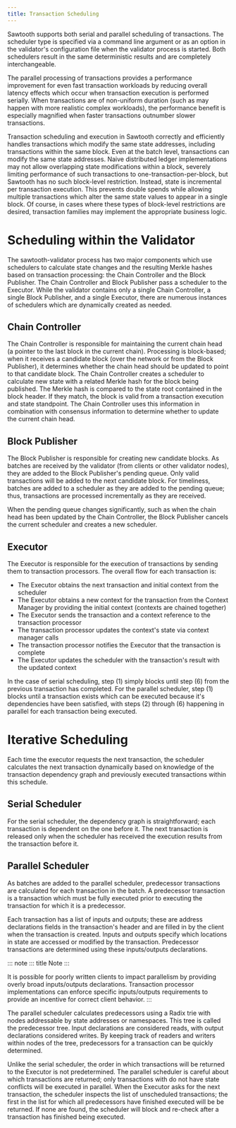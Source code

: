 ```yaml
---
title: Transaction Scheduling
---
```


Sawtooth supports both serial and parallel scheduling of transactions.
The scheduler type is specified via a command line argument or as an
option in the validator\'s configuration file when the validator process
is started. Both schedulers result in the same deterministic results and
are completely interchangeable.

The parallel processing of transactions provides a performance
improvement for even fast transaction workloads by reducing overall
latency effects which occur when transaction execution is performed
serially. When transactions are of non-uniform duration (such as may
happen with more realistic complex workloads), the performance benefit
is especially magnified when faster transactions outnumber slower
transactions.

Transaction scheduling and execution in Sawtooth correctly and
efficiently handles transactions which modify the same state addresses,
including transactions within the same block. Even at the batch level,
transactions can modify the same state addresses. Naive distributed
ledger implementations may not allow overlapping state modifications
within a block, severely limiting performance of such transactions to
one-transaction-per-block, but Sawtooth has no such block-level
restriction. Instead, state is incremental per transaction execution.
This prevents double spends while allowing multiple transactions which
alter the same state values to appear in a single block. Of course, in
cases where these types of block-level restrictions are desired,
transaction families may implement the appropriate business logic.

# Scheduling within the Validator

<!--
  Licensed under Creative Commons Attribution 4.0 International License
  https://creativecommons.org/licenses/by/4.0/
-->

The sawtooth-validator process has two major components which use
schedulers to calculate state changes and the resulting Merkle hashes
based on transaction processing: the Chain Controller and the Block
Publisher. The Chain Controller and Block Publisher pass a scheduler to
the Executor. While the validator contains only a single Chain
Controller, a single Block Publisher, and a single Executor, there are
numerous instances of schedulers which are dynamically created as
needed.

## Chain Controller

The Chain Controller is responsible for maintaining the current chain
head (a pointer to the last block in the current chain). Processing is
block-based; when it receives a candidate block (over the network or
from the Block Publisher), it determines whether the chain head should
be updated to point to that candidate block. The Chain Controller
creates a scheduler to calculate new state with a related Merkle hash
for the block being published. The Merkle hash is compared to the state
root contained in the block header. If they match, the block is valid
from a transaction execution and state standpoint. The Chain Controller
uses this information in combination with consensus information to
determine whether to update the current chain head.

## Block Publisher

The Block Publisher is responsible for creating new candidate blocks. As
batches are received by the validator (from clients or other validator
nodes), they are added to the Block Publisher\'s pending queue. Only
valid transactions will be added to the next candidate block. For
timeliness, batches are added to a scheduler as they are added to the
pending queue; thus, transactions are processed incrementally as they
are received.

When the pending queue changes significantly, such as when the chain
head has been updated by the Chain Controller, the Block Publisher
cancels the current scheduler and creates a new scheduler.

## Executor

The Executor is responsible for the execution of transactions by sending
them to transaction processors. The overall flow for each transaction
is:

-   The Executor obtains the next transaction and initial context from
    the scheduler
-   The Executor obtains a new context for the transaction from the
    Context Manager by providing the initial context (contexts are
    chained together)
-   The Executor sends the transaction and a context reference to the
    transaction processor
-   The transaction processor updates the context\'s state via context
    manager calls
-   The transaction processor notifies the Executor that the transaction
    is complete
-   The Executor updates the scheduler with the transaction\'s result
    with the updated context

In the case of serial scheduling, step (1) simply blocks until step (6)
from the previous transaction has completed. For the parallel scheduler,
step (1) blocks until a transaction exists which can be executed because
it\'s dependencies have been satisfied, with steps (2) through (6)
happening in parallel for each transaction being executed.

# Iterative Scheduling

Each time the executor requests the next transaction, the scheduler
calculates the next transaction dynamically based on knowledge of the
transaction dependency graph and previously executed transactions within
this schedule.

## Serial Scheduler

For the serial scheduler, the dependency graph is straightforward; each
transaction is dependent on the one before it. The next transaction is
released only when the scheduler has received the execution results from
the transaction before it.

## Parallel Scheduler

As batches are added to the parallel scheduler, predecessor transactions
are calculated for each transaction in the batch. A predecessor
transaction is a transaction which must be fully executed prior to
executing the transaction for which it is a predecessor.

Each transaction has a list of inputs and outputs; these are address
declarations fields in the transaction\'s header and are filled in by
the client when the transaction is created. Inputs and outputs specify
which locations in state are accessed or modified by the transaction.
Predecessor transactions are determined using these inputs/outputs
declarations.

::: note
::: title
Note
:::

It is possible for poorly written clients to impact parallelism by
providing overly broad inputs/outputs declarations. Transaction
processor implementations can enforce specific inputs/outputs
requirements to provide an incentive for correct client behavior.
:::

The parallel scheduler calculates predecessors using a Radix trie with
nodes addressable by state addresses or namespaces. This tree is called
the predecessor tree. Input declarations are considered reads, with
output declarations considered writes. By keeping track of readers and
writers within nodes of the tree, predecessors for a transaction can be
quickly determined.

Unlike the serial scheduler, the order in which transactions will be
returned to the Executor is not predetermined. The parallel scheduler is
careful about which transactions are returned; only transactions with do
not have state conflicts will be executed in parallel. When the Executor
asks for the next transaction, the scheduler inspects the list of
unscheduled transactions; the first in the list for which all
predecessors have finished executed will be be returned. If none are
found, the scheduler will block and re-check after a transaction has
finished being executed.
